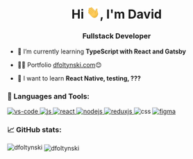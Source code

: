 <h1 align="center">Hi <img src="wave.gif" width="30px">, I'm David</h1>
<h3 align="center">Fullstack Developer</h3>

-   🌱 I’m currently learning **TypeScript with React and Gatsby**

-   👨‍💻 Portfolio <a href="https://dfoltynski.com/" target="_blank">dfoltynski.com</a>😊

-   📖 I want to learn **React Native, testing, ???**

<h3 align="left">🔧 Languages and Tools:</h3>
<p align="left"> <a href="https://code.visualstudio.com/" target="_blank"> <img src="https://img.shields.io/badge/Editor-VSCode-informational?style=flat&logo=visual-studio-code&logoColor=white&color=6e33ba" alt="vs-code"/> </a> <a href="https://developer.mozilla.org/en-US/docs/Web/JavaScript" target="_blank"> <img src="https://img.shields.io/badge/Code-JavaScript-informational?style=flat&logo=javascript&logoColor=white&color=6e33ba" alt="js"/> </a><a href="https://reactjs.org/" target="_blank"> <img src="https://img.shields.io/badge/Code-React.js-informational?style=flat&logo=react&logoColor=white&color=6e33ba" alt="react"/> </a> <a href="https://nodejs.org/en/" target="_blank"> <img src="https://img.shields.io/badge/Code-Node.js-informational?style=flat&logo=node.js&logoColor=white&color=6e33ba" alt="nodejs"/> </a> <a href="https://redux.js.org/" target="_blank"> <img src="https://img.shields.io/badge/Code-Redux.js-informational?style=flat&logo=redux&logoColor=white&color=6e33ba" alt="reduxjs"/> </a>  <a > <img src="https://img.shields.io/badge/Code-CSS-informational?style=flat&logo=css3&logoColor=white&color=6e33ba" alt="css" /> </a><a href="https://www.figma.com/" target="_blank"> <img src="https://img.shields.io/badge/Design-Figma-informational?style=flat&logo=figma&logoColor=white&color=6e33ba" alt="figma"/> </a>     </p>

<h3 align="left">📈 GitHub stats:</h3>
<p><img align="left" src="https://github-readme-stats.vercel.app/api/top-langs/?username=dfoltynski&layout=compact&theme=radical" alt="dfoltynski" /></p>

<p>&nbsp;<img align="center" src="https://github-readme-stats.vercel.app/api?username=dfoltynski&show_icons=true&theme=radical" alt="dfoltynski" /></p>
